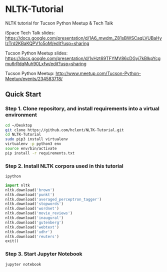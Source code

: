 # NLTK-Tutorial
NLTK tutorial for Tucson Python Meetup &amp; Tech Talk

iSpace Tech Talk slides:
https://docs.google.com/presentation/d/1A6_mwdm_Z81sBWSCaqLVUBaHylzTrd2KBaKQPV1o5oM/edit?usp=sharing

Tucson Python Meetup slides:
https://docs.google.com/presentation/d/1vHzt69TFYMV86cDGyi7kBlkpYcgmu6rRdqMuh90Lxfw/edit?usp=sharing

Tucson Python Meetup:
http://www.meetup.com/Tucson-Python-Meetup/events/234583718/


## Quick Start

### Step 1. Clone repository, and install requirements into a virtual environment

```bash
cd ~/Desktop
git clone https://github.com/hclent/NLTK-Tutorial.git
cd NLTK-Tutorial
sudo pip3 install virtualenv
virtualenv -p python3 env
source env/bin/activate
pip install -r requirements.txt
```

### Step 2. Install NLTK corpora used in this tutorial

```bash
ipython
```

```python
import nltk
nltk.download('brown')
nltk.download('punkt')
nltk.download('averaged_perceptron_tagger')
nltk.download('stopwords')
nltk.download('wordnet')
nltk.download('movie_reviews')
nltk.download('inaugural')
nltk.download('gutenberg')
nltk.download('webtext')
nltk.download('udhr')
nltk.download('reuters')
exit()
```

### Step 3. Start Jupyter Notebook

```bash
jupyter notebook
```
